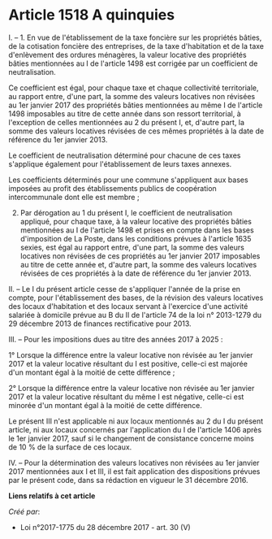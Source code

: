 # Article 1518 A quinquies

I. – 1. En vue de l'établissement de la taxe foncière sur les propriétés bâties, de la cotisation foncière des entreprises,
de la taxe d'habitation et de la taxe d'enlèvement des ordures ménagères, la valeur locative des propriétés bâties
mentionnées au I de l'article 1498 est corrigée par un coefficient de neutralisation.

Ce coefficient est égal, pour chaque taxe et chaque collectivité territoriale, au rapport entre, d'une part, la somme des
valeurs locatives non révisées au 1er janvier 2017 des propriétés bâties mentionnées au même I de l'article 1498 imposables
au titre de cette année dans son ressort territorial, à l'exception de celles mentionnées au 2 du présent I, et, d'autre
part, la somme des valeurs locatives révisées de ces mêmes propriétés à la date de référence du 1er janvier 2013.

Le coefficient de neutralisation déterminé pour chacune de ces taxes s'applique également pour l'établissement de leurs taxes
annexes.

Les coefficients déterminés pour une commune s'appliquent aux bases imposées au profit des établissements publics de
coopération intercommunale dont elle est membre ;

2. Par dérogation au 1 du présent I, le coefficient de neutralisation appliqué, pour chaque taxe, à la valeur locative des
propriétés bâties mentionnées au I de l'article 1498 et prises en compte dans les bases d'imposition de La Poste, dans les
conditions prévues à l'article 1635 sexies, est égal au rapport entre, d'une part, la somme des valeurs locatives non
révisées de ces propriétés au 1er janvier 2017 imposables au titre de cette année et, d'autre part, la somme des valeurs
locatives révisées de ces propriétés à la date de référence du 1er janvier 2013.

II. – Le I du présent article cesse de s'appliquer l'année de la prise en compte, pour l'établissement des bases, de la
révision des valeurs locatives des locaux d'habitation et des locaux servant à l'exercice d'une activité salariée à domicile
prévue au B du II de l'article 74 de la loi n° 2013-1279 du 29 décembre 2013 de finances rectificative pour 2013.

III. – Pour les impositions dues au titre des années 2017 à 2025 :

1° Lorsque la différence entre la valeur locative non révisée au 1er janvier 2017 et la valeur locative résultant du I est
positive, celle-ci est majorée d'un montant égal à la moitié de cette différence ;

2° Lorsque la différence entre la valeur locative non révisée au 1er janvier 2017 et la valeur locative résultant du même I
est négative, celle-ci est minorée d'un montant égal à la moitié de cette différence.

Le présent III n'est applicable ni aux locaux mentionnés au 2 du I du présent article, ni aux locaux concernés par
l'application du I de l'article 1406 après le 1er janvier 2017, sauf si le changement de consistance concerne moins de 10 %
de la surface de ces locaux.

IV. – Pour la détermination des valeurs locatives non révisées au 1er janvier 2017 mentionnées aux I et III, il est fait
application des dispositions prévues par le présent code, dans sa rédaction en vigueur le 31 décembre 2016.

**Liens relatifs à cet article**

_Créé par_:

  - Loi n°2017-1775 du 28 décembre 2017 - art. 30 (V)
